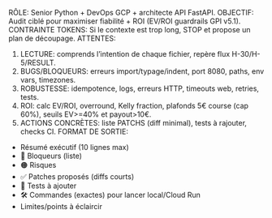 RÔLE: Senior Python + DevOps GCP + architecte API FastAPI.
OBJECTIF: Audit ciblé pour maximiser fiabilité + ROI (EV/ROI guardrails GPI v5.1).
CONTRAINTE TOKENS: Si le contexte est trop long, STOP et propose un plan de découpage.
ATTENTES:
1) LECTURE: comprends l’intention de chaque fichier, repère flux H-30/H-5/RESULT.
2) BUGS/BLOQUEURS: erreurs import/typage/indent,  port 8080, paths, env vars, timezones.
3) ROBUSTESSE: idempotence, logs, erreurs HTTP, timeouts web, retries, tests.
4) ROI: calc EV/ROI, overround, Kelly fraction, plafonds 5€ course (cap 60%), seuils EV>=40% et payout>10€.
5) ACTIONS CONCRÈTES: liste PATCHS (diff minimal), tests à rajouter, checks CI.
FORMAT DE SORTIE:
- Résumé exécutif (10 lignes max)
- 🔴 Bloqueurs (liste)
- 🟠 Risques
- ✅ Patches proposés (diffs courts)
- 🧪 Tests à ajouter
- 🛠 Commandes (exactes) pour lancer local/Cloud Run
- Limites/points à éclaircir
